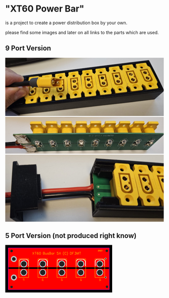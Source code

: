 <h1>"XT60 Power Bar"</h1>
<p></p>is a project to create a power distribution box by your own.</p>

please find some images and later on all links to the parts which are used.

<h2>9 Port Version</h2>
<img src="https://github.com/DF3MT/XT60_Power_Bar/blob/master/XT60%20Power%20Bar%209X/images/PowerBar%209x%20001.jpeg" />
<img src="https://github.com/DF3MT/XT60_Power_Bar/blob/master/XT60%20Power%20Bar%209X/images/PowerBar%209x%20002.jpeg" />
<img src="https://github.com/DF3MT/XT60_Power_Bar/blob/master/XT60%20Power%20Bar%209X/images/PowerBar%209x%20003.jpeg" />


<h2>5 Port Version (not produced right know)</h2>
<img src="https://github.com/DF3MT/XT60_Power_Bar/blob/master/XT60%20Power%20Bar%205X/images/PCB%20XT60%20Power%20Bar%205X.png?raw=true" />

